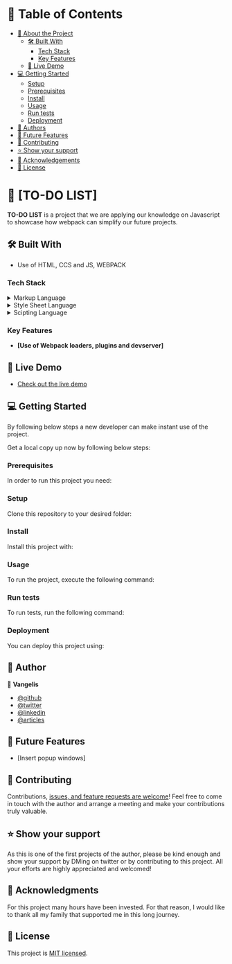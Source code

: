 # 📗 Table of Contents

- [📖 About the Project](#about-project)
  - [🛠 Built With](#built-with)
    - [Tech Stack](#tech-stack)
    - [Key Features](#key-features)
  - [🚀 Live Demo](#live-demo)
- [💻 Getting Started](#getting-started)
  - [Setup](#setup)
  - [Prerequisites](#prerequisites)
  - [Install](#install)
  - [Usage](#usage)
  - [Run tests](#run-tests)
  - [Deployment](#triangular_flag_on_post-deployment)
- [👥 Authors](#authors)
- [🔭 Future Features](#future-features)
- [🤝 Contributing](#contributing)
- [⭐️ Show your support](#support)
- [🙏 Acknowledgements](#acknowledgements)
- [📝 License](#license)

# 📖 [TO-DO LIST] <a name="about-project"></a>

**TO-DO LIST** is a project that we are applying our knowledge on Javascript to showcase how webpack can simplify our future projects.

## 🛠 Built With <a name="built-with"></a>

- Use of HTML, CCS and JS, WEBPACK

### Tech Stack <a name="tech-stack"></a>

<details>
  <summary>Markup Language</summary>
  <ul>
    <li><a href="https://html.spec.whatwg.org/">HTML</a></li>
  </ul>
</details>

<details>
  <summary>Style Sheet Language</summary>
  <ul>
    <li><a href="https://www.w3.org/TR/CSS/#css">CCS</a></li>
  </ul>
</details>

<details>
<summary>Scipting Language</summary>
  <ul>
    <li><a href="https://www.javascript.com/">JAVASCRIPT</a></li>
  </ul>
</details>

### Key Features <a name="key-features"></a>

- **[Use of Webpack loaders, plugins and devserver]**

## 🚀 Live Demo <a name="live-demo"></a>

- <a href="#">Check out the live demo</a>

## 💻 Getting Started <a name="getting-started"></a>

By following below steps a new developer can make instant use of the project.

Get a local copy up now by following below steps:

### Prerequisites

In order to run this project you need:

<!--
Example command:

```sh
 gem install rails
```
 -->

### Setup

Clone this repository to your desired folder:

<!--
Example commands:

```sh
  cd my-folder
  git clone git@github.com:myaccount/my-project.git
```
--->

### Install

Install this project with:

<!--
Example command:

```sh
  cd my-project
  gem install
```
--->

### Usage

To run the project, execute the following command:

<!--
Example command:

```sh
  rails server
```
--->

### Run tests

To run tests, run the following command:

<!--
Example command:

```sh
  bin/rails test test/models/article_test.rb
```
--->

### Deployment

You can deploy this project using:

<!--
Example:

```sh

```
 -->

## 👥 Author <a name="authors"></a>

👤 **Vangelis**

- [@github](https://github.com/vangelif)
- [@twitter](https://twitter.com/vangfot)
- [@linkedin](https://www.linkedin.com/in/vangfot/)
- [@articles](https://vangelis.website/essays)

## 🔭 Future Features <a name="future-features"></a>

- [Insert popup windows]

## 🤝 Contributing <a name="contributing"></a>

Contributions, <a href="https://github.com/vangelif/to-do-list/issues/new">issues, and feature requests are welcome</a>! Feel free to come in touch with the author and arrange a meeting and make your contributions truly valuable.

## ⭐️ Show your support <a name="support"></a>

As this is one of the first projects of the author, please be kind enough and show your support by DMing on twitter or by contributing to this project. All your efforts are highly appreciated and welcomed!

## 🙏 Acknowledgments <a name="acknowledgements"></a>

For this project many hours have been invested. For that reason, I would like to thank all my family that supported me in this long journey.

## 📝 License <a name="license"></a>

This project is <a href="https://github.com/vangelif/Portfolio/blob/popup-window/license.md">MIT licensed</a>.
